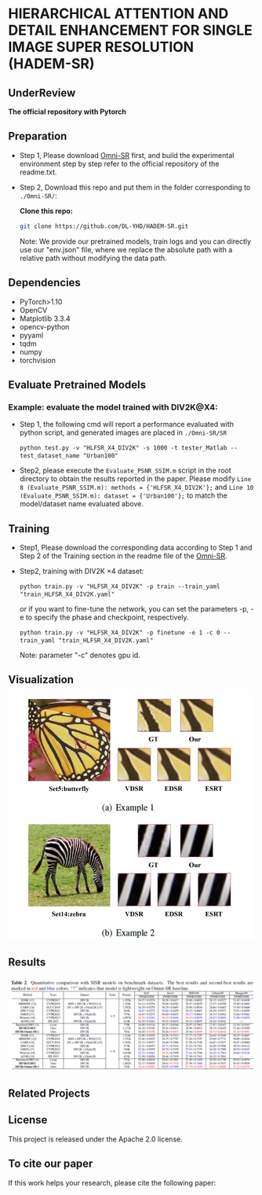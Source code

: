# HIERARCHICAL ATTENTION AND DETAIL ENHANCEMENT FOR SINGLE IMAGE SUPER RESOLUTION (HADEM-SR)
## UnderReview

**The official repository with Pytorch**

## Preparation
- Step 1, Please download [Omni-SR](https://github.com/Francis0625/Omni-SR) first, and build the experimental environment step by step refer to the official repository of the readme.txt.

- Step 2, Download this repo and put them in the folder corresponding to ```./Omni-SR/```:

  **Clone this repo:**
  ```bash
  git clone https://github.com/DL-YHD/HADEM-SR.git
  ```

  Note: We provide our pretrained models, train logs and you can directly use our "env.json" file, where we replace the absolute path with a relative path without modifying the data path.

## Dependencies
- PyTorch>1.10
- OpenCV
- Matplotlib 3.3.4 
- opencv-python 
- pyyaml
- tqdm
- numpy
- torchvision

## Evaluate Pretrained Models
### Example: evaluate the model trained with DIV2K@X4:

- Step 1, the following cmd will report a performance evaluated with python script, and generated images are placed in ```./Omni-SR/SR```
  ```
  python test.py -v "HLFSR_X4_DIV2K" -s 1000 -t tester_Matlab --test_dataset_name "Urban100"
  ```
- Step2, please execute the ```Evaluate_PSNR_SSIM.m``` script in the root directory to obtain the results reported in the paper. Please modify ```Line 8 (Evaluate_PSNR_SSIM.m): methods = {'HLFSR_X4_DIV2K'};``` and ```Line 10 (Evaluate_PSNR_SSIM.m): dataset = {'Urban100'};``` to match the model/dataset name evaluated above.

## Training

  - Step1, Please download the corresponding data according to Step 1 and Step 2 of the Training section in the readme file of the [Omni-SR](https://github.com/Francis0625/Omni-SR).

  - Step2, training with DIV2K $\times 4$ dataset:
    ```
    python train.py -v "HLFSR_X4_DIV2K" -p train --train_yaml "train_HLFSR_X4_DIV2K.yaml"
    ```
    or if you want to fine-tune the network, you can set the parameters -p, -e to specify the phase and checkpoint, respectively.
    ```
    python train.py -v "HLFSR_X4_DIV2K" -p finetune -e 1 -c 0 --train_yaml "train_HLFSR_X4_DIV2K.yaml"
    ```
    Note: parameter "-c" denotes gpu id.

## Visualization

  ![performance](./doc/imgs/demo.png)

## Results
  ![performance](./doc/imgs/result.png)


## Related Projects

## License
This project is released under the Apache 2.0 license. 

## To cite our paper
If this work helps your research, please cite the following paper:

```

```

